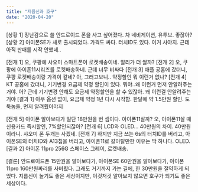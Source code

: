 ```yaml
---
title: "지름신과 호구"
date: "2020-04-20"
---
```


[상황 1] 장난감으로 쓸 안드로이드 폰을 사고 싶어졌다. 차 네비게이션, 유투브. 좋잖아?
[상황 2] 아이폰SE가 새로 출시되었다. 가격도 싸다. 터치ID도 있다. 이거 사야지. 근데 아직 판매를 시작 안했네..

[전개 1] 오, 쿠팡에 샤오미 스마트폰이 로켓배송이네. 알리가 더 쌀까?
[전개 2] 오, 쿠팡에 아이폰11시리즈를 로켓배송하네. 근데 너무 비싸다
[전개 3] 애플 공홈에 갔더니, 쿠팡 로켓배송이랑 가격이 같네? 아, 그러고보니.. 약정할인 뭐 이런거 없나?
[전개 4] KT 공홈에 갔더니, 기기변경 요금제 약정 할인이 있다. 뭐야..왜 이런거 먼저 안알려주는거야. 어? 근데 기기변경 안해도 요금제 약정할인을 할 수 있잖아. 왜 이런걸 안알려주는거야
[결과 1] 아무 옵션 없이, 요금제 약정 1년 다시 시작함. 한달에 약 1.5만원 할인. 도둑놈들, 먼저 알려줬어야지

[전개 5] 아이폰 알아보다가 일단 18만원을 번 셈이다. 아이폰11살까? 오, 아이폰11살 때 신용카드 즉시할인, 7%할인되잖아?
[전개 6] LCD와 OLED... 40만원의 차이. 40만원이라니. 샤오미 폰 두개는 사겠네.
[전개 7] 하지만 지금 쓰는 6s의 터치ID를 버리고, 아이폰SE의 터치ID와 A13칩을 버리고, 아이폰11로 갈아탈만한 이유는 딱 하나다. OLED.
[결과 2] 아이폰 11pro 256G 스페이스 그레이, 로켓배송.

[결론] 안드로이드폰 15만원을 알아보다가, 아이폰SE 60만원을 알아보다가, 아이폰11pro 160만원짜리를 사버렸다. 그래도 거기까지 가는 길에, 한 30만원을 절약하게 되었다. 지름신이 놀기도 좋은 세상이지만, 이것저것 알아보지 않으면 호구가 되기도 좋은 세상이다.